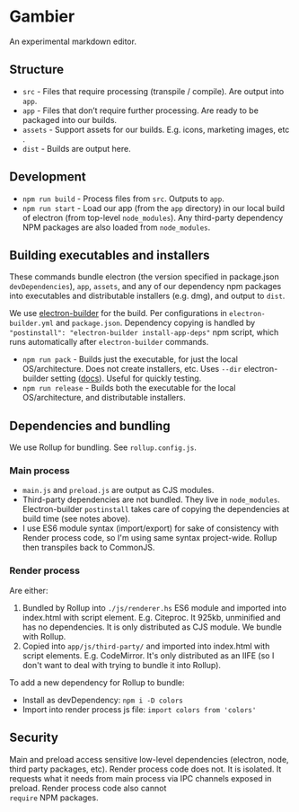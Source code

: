 # Gambier

An experimental markdown editor.

## Structure

* `src` - Files that require processing (transpile / compile). Are output into `app`.
* `app` - Files that don’t require further processing. Are ready to be packaged into our builds.
* `assets` - Support assets for our builds. E.g. icons, marketing images, etc .
* `dist` - Builds are output here.

## Development

* `npm run build` - Process files from `src`. Outputs to `app`.
* `npm run start` - Load our app (from the `app` directory) in our local build of electron (from top-level `node_modules`). Any third-party dependency NPM packages are also loaded from `node_modules`.

## Building executables and installers

These commands bundle electron (the version specified in package.json `devDependencies`), `app`, `assets`, and any of our dependency npm packages into executables and distributable installers (e.g. dmg), and output to `dist`. 

We use [electron-builder](https://www.electron.build) for the build. Per configurations in `electron-builder.yml` and `package.json`. Dependency copying is handled by `"postinstall": "electron-builder install-app-deps"` npm script, which runs automatically after `electron-builder` commands.

* `npm run pack` - Builds just the executable, for just the local OS/architecture. Does not create installers, etc. Uses `--dir` electron-builder setting ([docs](https://www.electron.build/cli)). Useful for quickly testing.
* `npm run release` - Builds both the executable for the local OS/architecture, and distributable installers.

## Dependencies and bundling

We use Rollup for bundling. See `rollup.config.js`.

### Main process

* `main.js` and `preload.js` are output as CJS modules.
* Third-party dependencies are not bundled. They live in `node_modules`. Electron-builder `postinstall` takes care of copying the dependencies at build time (see notes above).
* I use ES6 module syntax (import/export) for sake of consistency with Render process code, so I'm using same syntax project-wide. Rollup then transpiles back to CommonJS.

### Render process

Are either:

1. Bundled by Rollup into `./js/renderer.hs` ES6 module and imported into index.html with script element. E.g. Citeproc. It 925kb, unminified and has no dependencies. It is only distributed as CJS module. We bundle with Rollup.
2. Copied into `app/js/third-party/` and imported into index.html with script elements. E.g. CodeMirror. It's only distributed as an IIFE (so I don't want to deal with trying to bundle it into Rollup).

To add a new dependency for Rollup to bundle:

* Install as devDependency: `npm i -D colors`
* Import into render process js file: `import colors from 'colors'`

## Security

Main and preload access sensitive low-level dependencies (electron, node, third party packages, etc). Render process code does not. It is isolated. It requests what it needs from main process via IPC channels exposed in preload. Render process code also cannot  
`require` NPM packages.
